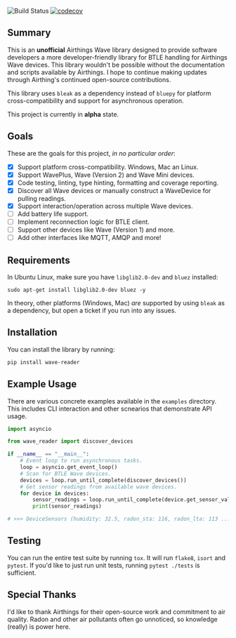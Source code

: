 ![Build Status](https://github.com/ztroop/wave-reader/workflows/Build%20Status/badge.svg)
[![codecov](https://codecov.io/gh/ztroop/wave-reader/branch/master/graph/badge.svg?token=NG9H8YO1ID)](https://codecov.io/gh/ztroop/wave-reader)

## Summary

This is an **unofficial** Airthings Wave library designed to provide software developers
a more developer-friendly library for BTLE handling for Airthings Wave devices.
This library wouldn't be possible without the documentation and scripts available
by Airthings. I hope to continue making updates through Airthing's continued
open-source contributions.

This library uses `bleak` as a dependency instead of `bluepy` for platform
cross-compatibility and support for asynchronous operation.

This project is currently in **alpha** state.

## Goals

These are the goals for this project, _in no particular order_:

- [x] Support platform cross-compatibility. Windows, Mac an Linux.
- [x] Support WavePlus, Wave (Version 2) and Wave Mini devices.
- [x] Code testing, linting, type hinting, formatting and coverage reporting.
- [x] Discover all Wave devices or manually construct a WaveDevice for pulling readings.
- [x] Support interaction/operation across multiple Wave devices.
- [ ] Add battery life support.
- [ ] Implement reconnection logic for BTLE client.
- [ ] Support other devices like Wave (Version 1) and more.
- [ ] Add other interfaces like MQTT, AMQP and more!

## Requirements

In Ubuntu Linux, make sure you have `libglib2.0-dev` and `bluez` installed:
```
sudo apt-get install libglib2.0-dev bluez -y
```
In theory, other platforms (Windows, Mac) _are_ supported by using `bleak` as a dependency, but open a ticket if you run into any issues.

## Installation

You can install the library by running:

```sh
pip install wave-reader
```

## Example Usage

There are various concrete examples available in the `examples` directory. This includes
CLI interaction and other scnearios that demonstrate API usage.

```python
import asyncio

from wave_reader import discover_devices

if __name__ == "__main__":
    # Event loop to run asynchronous tasks.
    loop = asyncio.get_event_loop()
    # Scan for BTLE Wave devices.
    devices = loop.run_until_complete(discover_devices())
    # Get sensor readings from available wave devices.
    for device in devices:
        sensor_readings = loop.run_until_complete(device.get_sensor_values())
        print(sensor_readings)

# >>> DeviceSensors (humidity: 32.5, radon_sta: 116, radon_lta: 113 ...
```

## Testing

You can run the entire test suite by running `tox`. It will run `flake8`, `isort` and `pytest`.
If you'd like to just run unit tests, running `pytest ./tests` is sufficient.

## Special Thanks

I'd like to thank Airthings for their open-source work and commitment to air quality.
Radon and other air pollutants often go unnoticed, so knowledge (really) is power here.
